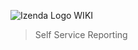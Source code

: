 ![Izenda Logo](http://izenda.com/wp-content/uploads/2014/12/IzendaNewLogoBlueTR.png "Izenda Logo")
WIKI

> Self Service Reporting
